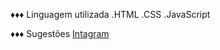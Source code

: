 ♦♦♦
Linguagem utilizada
.HTML
.CSS
.JavaScript

♦♦♦
Sugestões 
<a href= "https://www.instagram.com/jkawen/">Intagram</a>
